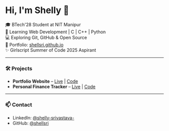 # Hi, I'm Shelly 👋

🎓 BTech'28 Student at NIT Manipur  
🌱 Learning Web Development | C | C++ | Python  
💻 Exploring Git, GitHub & Open Source  
🔗 Portfolio: [shellsri.github.io](https://shellsri.github.io)  
✨ Girlscript Summer of Code 2025 Aspirant

---

### 🛠️ Projects

- **Portfolio Website** – [Live](https://shellsri.github.io/portfolio-website/) | [Code](https://github.com/shellsri/portfolio-website)
- **Personal Finance Tracker** – [Live](https://shellsri.github.io/personal-finance-tracker/) | [Code](https://github.com/shellsri/personal-finance-tracker)

---

### 📫 Contact

- LinkedIn: [@shelly-srivastava-](https://linkedin.com/in/shelly-srivastava-)
- GitHub: [@shellsri](https://github.com/shellsri)

<!--
**shellsri/shellsri** is a ✨ _special_ ✨ repository because its `README.md` (this file) appears on your GitHub profile.

Here are some ideas to get you started:

- 🔭 I’m currently working on ...
- 🌱 I’m currently learning ...
- 👯 I’m looking to collaborate on ...
- 🤔 I’m looking for help with ...
- 💬 Ask me about ...
- 📫 How to reach me: ...
- 😄 Pronouns: ...
- ⚡ Fun fact: ...
-->
